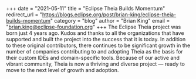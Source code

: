 +++
date = "2021-05-11"
title = "Eclipse Theia Builds Momentum"
redirect_url = "https://blogs.eclipse.org/post/brian-king/eclipse-theia-builds-momentum"
category = "blog"
author = "Brian King"
email = "brian.king@eclipse-foundation.org"
+++
The Eclipse Theia project was born just 4 years ago. Kudos and thanks to all the organizations that have supported and built the project into the success that it is today. In addition to these original contributors, there continues to be significant growth in the number of companies contributing to and adopting Theia as the basis for their custom IDEs and domain-specific tools. Because of our active and vibrant community, Theia is now a thriving and diverse project — ready to move to the next level of growth and adoption.